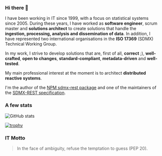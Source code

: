 ### Hi there 👋

I have been working in IT since 1999, with a focus on statistical systems since 2005. During these years, I have worked as **software engineer**, scrum master and **solutions architect** to create solutions that handle the **ingestion, processing, analysis and dissemination of data**. In addition, I have represented two international organisations in the **ISO 17369** (SDMX) Technical Working Group.

In my work, I strive to develop solutions that are, first of all, **correct** ;), **well-crafted**, **open to changes**, **standard-compliant**, **metadata-driven** and **well-tested**.

My main professional interest at the moment is to architect **distributed reactive systems**.

I'm the author of the [NPM sdmx-rest package](https://www.npmjs.com/package/sdmx-rest) and one of the maintainers of the [SDMX-REST specification](https://github.com/sdmx-twg/sdmx-rest).

### A few stats

![GitHub stats](https://github-readme-stats.vercel.app/api?username=sosna&show_icons=true&hide_border=true&theme=vue&hide_title=true)

[![trophy](https://github-profile-trophy.vercel.app/?username=sosna)](https://github.com/sosna/github-profile-trophy)

### IT Motto

> In the face of ambiguity, refuse the temptation to guess (PEP 20).
